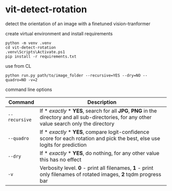 # vit-detect-rotation
detect the orientation of an image with a finetuned vision-tranformer



create virtual environment and install requirements
```
python -m venv .venv
cd vit-detect-rotation
.venv\Scripts\Activate.ps1
pip install -r requirements.txt
```

use from CL

```
python run.py path/to/image_folder --recursive=YES --dry=NO --quadro=NO -v=2
```  

command line options

| Command | Description |
| --- | --- |
| `--recursive` | If * *exactly* * **YES**, search for all **JPG**, **PNG** in the directory and all sub-directories, for any other value search only the directory |
| `--quadro` | If * *exactly* * **YES**, compare logit-confidence score for each rotation and pick the best, else use logits for prediction |
| `--dry` | If * *exactly* * **YES**, do nothing, for any other value this has no effect |
| `-v` | Verbosity level. **0** - print all filenames, **1** - print only filenames of rotated images, **2** tqdm progress bar |
